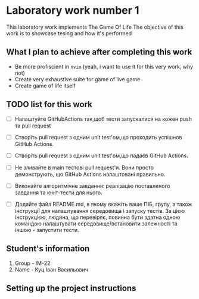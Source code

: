 # Laboratory work number 1

This laboratory work implements The Game Of Life
The objective of this work is to showcase tesing and how it's performed

## What I plan to achieve after completing this work 
- Be more profiscient in `nvim` (yeah, i want to use it for this very work, why not)
- Create very exhaustive suite for game of live game
- Create game of life itself


## TODO list for this work
- [ ] Налаштуйте GitHubActions так,щоб тести запускалися на кожен push та pull request
- [ ] Створіть pull request з одним unit test'ом,що проходить успішнов GitHub Actions.
- [ ] Створіть pull request з одним unit test'ом,що падаєв GitHub Actions.
- [ ] Не зливайте в main тестові pull request'и. Вони просто демонструють, що GitHub Actions налаштовані правильно.
- [ ] Виконайте алгоритмічне завдання: реалізацію поставленого завдання та юніт-тести для нього.
- [ ] Додайте файл README.md, в якому вкажіть ваше ПІБ, групу, а також інструкції для налаштування середовища і запуску тестів. За цією інструкцією, людина, що перевіряє, повинна бути здатна одною командою налаштувати середовище/встановити залежності та іншою - запустити тести.



## Student's information

1. Group - IM-22
2. Name - Куц Іван Васильович 

## Setting up the project instructions
